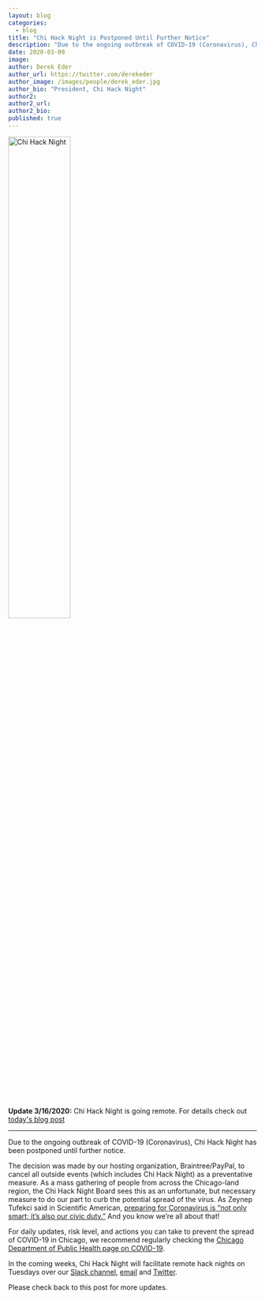 ```yaml
---
layout: blog
categories: 
  - blog
title: "Chi Hack Night is Postponed Until Further Notice"
description: "Due to the ongoing outbreak of COVID-19 (Coronavirus), Chi Hack Night has been postponed until further notice. In the coming weeks, Chi Hack Night will facilitate remote hack nights on Tuesdays over our Slack channel, email and Twitter."
date: 2020-03-09
image: 
author: Derek Eder
author_url: https://twitter.com/derekeder
author_image: /images/people/derek_eder.jpg
author_bio: "President, Chi Hack Night"
author2: 
author2_url:
author2_bio:
published: true
---
```


<p class="text-center"><img src="/images/logo/logo_lg.jpg" alt="Chi Hack Night" class='img-responsive' style='width:50%;'/>
</p>

**Update 3/16/2020:** Chi Hack Night is going remote. For details check out [today's blog post](/blog/2020/03/16/chi-hack-night-going-remote.html)

---

Due to the ongoing outbreak of COVID-19 (Coronavirus), Chi Hack Night has been postponed until further notice.

The decision was made by our hosting organization, Braintree/PayPal, to cancel all outside events (which includes Chi Hack Night) as a preventative measure. As a mass gathering of people from across the Chicago-land region, the Chi Hack Night Board sees this as an unfortunate, but necessary measure to do our part to curb the potential spread of the virus. As Zeynep Tufekci said in Scientific American, [preparing for Coronavirus is “not only smart; it’s also our civic duty.”](https://blogs.scientificamerican.com/observations/preparing-for-coronavirus-to-strike-the-u-s/?amp) And you know we’re all about that!

For daily updates, risk level, and actions you can take to prevent the spread of COVID-19 in Chicago, we recommend regularly checking the [Chicago Department of Public Health page on COVID-19](https://www.chicago.gov/city/en/depts/cdph/provdrs/health_protection_and_response/svcs/2019-novel-coronavirus--2019-ncov-.html).

In the coming weeks, Chi Hack Night will facilitate remote hack nights on Tuesdays over our [Slack channel](http://slackme.chihacknight.org/), [email](http://eepurl.com/z65hn) and [Twitter](https://twitter.com/search?q=chihacknight).

Please check back to this post for more updates. 

